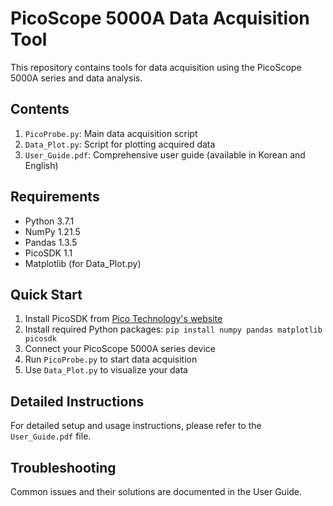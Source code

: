 # PicoScope 5000A Data Acquisition Tool

This repository contains tools for data acquisition using the PicoScope 5000A series and data analysis.

## Contents

1. `PicoProbe.py`: Main data acquisition script
2. `Data_Plot.py`: Script for plotting acquired data
3. `User_Guide.pdf`: Comprehensive user guide (available in Korean and English)

## Requirements

- Python 3.7.1
- NumPy 1.21.5
- Pandas 1.3.5
- PicoSDK 1.1
- Matplotlib (for Data_Plot.py)

## Quick Start

1. Install PicoSDK from [Pico Technology's website](https://www.picotech.com/downloads)
2. Install required Python packages: `pip install numpy pandas matplotlib picosdk`
3. Connect your PicoScope 5000A series device
4. Run `PicoProbe.py` to start data acquisition
5. Use `Data_Plot.py` to visualize your data

## Detailed Instructions

For detailed setup and usage instructions, please refer to the `User_Guide.pdf` file.

## Troubleshooting

Common issues and their solutions are documented in the User Guide.
